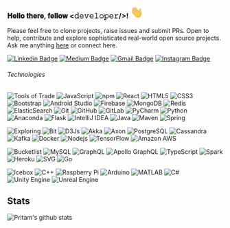 ### 𝐇𝐞𝐥𝐥𝐨 𝐭𝐡𝐞𝐫𝐞, 𝐟𝐞𝐥𝐥𝐨𝐰 <𝚍𝚎𝚟𝚎𝚕𝚘𝚙𝚎𝚛/>! <img alt="👋" src="https://raw.githubusercontent.com/pritam001/pritam001/master/assets/wave.gif" width="30px">

Please feel free to clone projects, raise issues and submit PRs. Open to help, contribute and explore sophisticated real-world open source projects.
Ask me anything [here](https://github.com/pritam001/pritam001/issues/new) or connect here.

[![Linkedin Badge](https://img.shields.io/badge/-pritamsarkar-blue?style=flat-square&logo=Linkedin&logoColor=white&link=https://www.linkedin.com/in/pritam-sarkar-3b4aab125/)](https://www.linkedin.com/in/pritam-sarkar-3b4aab125/)
[![Medium Badge](https://img.shields.io/badge/-@pritam.sarkar-03a57a?style=flat-square&labelColor=000000&logo=Medium&link=https://medium.com/@pritam.sarkar/)](https://medium.com/@pritam.sarkar)
[![Gmail Badge](https://img.shields.io/badge/-001pritam2012@gmail.com-c14438?style=flat-square&logo=Gmail&logoColor=white&link=mailto:001pritam2012@gmail.com)](mailto:001pritam2012@gmail.com)
[![Instagram Badge](https://img.shields.io/badge/-pritam._sarkar-purple?style=flat-square&logo=instagram&logoColor=white&link=https://www.instagram.com/pritam._sarkar/)](https://www.instagram.com/pritam._sarkar/)

###### Technologies

![Tools of Trade](https://img.shields.io/badge/%E2%9A%A1-Tools%20of%20Trade-%23003545?style=flat-square)
![JavaScript](https://img.shields.io/badge/-JavaScript-black?style=flat-square&logo=javascript)
![npm](https://img.shields.io/badge/-npm-CB3837?style=flat-square&logo=npm&logoColor=white)
![React](https://img.shields.io/badge/-React-black?style=flat-square&logo=react)
![HTML5](https://img.shields.io/badge/-HTML5-E34F26?style=flat-square&logo=html5&logoColor=white)
![CSS3](https://img.shields.io/badge/-CSS3-1572B6?style=flat-square&logo=css3)
![Bootstrap](https://img.shields.io/badge/-Bootstrap-563D7C?style=flat-square&logo=bootstrap)
![Android Studio](https://img.shields.io/badge/-Android%20Studio-3DDC84?style=flat-square&logo=Android-Studio&logoColor=black)
![Firebase](https://img.shields.io/badge/-Firebase-FFCA28?style=flat-square&logo=Firebase&logoColor=white)
![MongoDB](https://img.shields.io/badge/-MongoDB-black?style=flat-square&logo=mongodb)
![Redis](https://img.shields.io/badge/-Redis-black?style=flat-square&logo=Redis)
![ElasticSearch](https://img.shields.io/badge/-ElasticSearch-005571?style=flat-square&logo=elasticsearch)
![Git](https://img.shields.io/badge/-Git-black?style=flat-square&logo=git)
![GitHub](https://img.shields.io/badge/-GitHub-181717?style=flat-square&logo=github)
![GitLab](https://img.shields.io/badge/-GitLab-black?style=flat-square&logo=gitlab)
![PyCharm](https://img.shields.io/badge/-PyCharm-000000?style=flat-square&logo=PyCharm)
![Python](https://img.shields.io/badge/-Python-black?style=flat-square&logo=Python)
![Anaconda](https://img.shields.io/badge/-Anaconda-42B029?style=flat-square&logo=Anaconda&logoColor=white)
![Flask](https://img.shields.io/badge/-Flask-000000?style=flat-square&logo=flask)
![IntelliJ IDEA](https://img.shields.io/badge/-IntelliJ--IDEA-000000?style=flat-square&logo=IntelliJ-IDEA)
![Java](https://img.shields.io/badge/-Java-E34A86?style=flat-square&logo=java)
![Maven](https://img.shields.io/badge/-Maven-C71A36?style=flat-square&logo=Apache-Maven)
![Spring](https://img.shields.io/badge/-Spring-006400?style=flat-square&logo=spring)

![Exploring](https://img.shields.io/badge/🔭-Exploring-%23003545?style=flat-square)
![Bit](https://img.shields.io/badge/-Bit-73398D?style=flat-square&logo=Bit)
![D3Js](https://img.shields.io/badge/-D3.js-F9A03C?style=flat-square&logo=D3.js&logoColor=white)
![Akka](https://img.shields.io/badge/-Akka-009DB1?style=flat-square&logo=akka)
![Axon](https://img.shields.io/badge/-Axon-FF7D00?style=flat-square&logo=axon)
![PostgreSQL](https://img.shields.io/badge/-PostgreSQL-336791?style=flat-square&logo=postgresql)
![Cassandra](https://img.shields.io/badge/-Cassandra-1287B1?style=flat-square&logo=Apache-Cassandra&logoColor=white)
![Kafka](https://img.shields.io/badge/-Kafka-black?style=flat-square&logo=Apache-Kafka)
![Docker](https://img.shields.io/badge/-Docker-black?style=flat-square&logo=docker)
![Nodejs](https://img.shields.io/badge/-Nodejs-black?style=flat-square&logo=Node.js)
![TensorFlow](https://img.shields.io/badge/-TensorFlow-FF6F00?style=flat-square&logo=TensorFlow&logoColor=white)
![Amazon AWS](https://img.shields.io/badge/Amazon%20AWS-232F3E?style=flat-square&logo=amazon-aws)

![Bucketlist](https://img.shields.io/badge/📜-Bucketlist-%23003545?style=flat-square)
![MySQL](https://img.shields.io/badge/-MySQL-black?style=flat-square&logo=mysql)
![GraphQL](https://img.shields.io/badge/-GraphQL-E10098?style=flat-square&logo=graphql)
![Apollo GraphQL](https://img.shields.io/badge/-Apollo%20GraphQL-311C87?style=flat-square&logo=apollo-graphql)
![TypeScript](https://img.shields.io/badge/-TypeScript-007ACC?style=flat-square&logo=typescript)
![Spark](https://img.shields.io/badge/-Spark-E25A1C?style=flat-square&logo=Apache-Spark&logoColor=white)
![Heroku](https://img.shields.io/badge/-Heroku-430098?style=flat-square&logo=heroku)
![SVG](https://img.shields.io/badge/-SVG-FFB13B?style=flat-square&logo=SVG&logoColor=black)
![Go](https://img.shields.io/badge/-Go-00ADD8?style=flat-square&logo=Go&logoColor=white)

![Icebox](https://img.shields.io/badge/⛄-Icebox-%23003545?style=flat-square)
![C++](https://img.shields.io/badge/-C++-00599C?style=flat-square&logo=c)
![Raspberry Pi](https://img.shields.io/badge/-Raspberry%20Pi-C51A4A?style=flat-square&logo=Raspberry-Pi)
![Arduino](https://img.shields.io/badge/-Arduino-00979D?style=flat-square&logo=Arduino&logoColor=white)
![MATLAB](https://img.shields.io/badge/-MATLAB-0076A8?style=flat-square&logo=Mathworks)
![C#](https://img.shields.io/badge/-C%20Sharp-239120?style=flat-square&logo=C-Sharp)
![Unity Engine](https://img.shields.io/badge/-Unity-black?style=flat-square&logo=Unity)
![Unreal Engine](https://img.shields.io/badge/-Unreal%20Engine-313131?style=flat-square&logo=Unreal-Engine)


## Stats

![Pritam's github stats](https://github-readme-stats.vercel.app/api?username=pritam001&show_icons=true&theme=merko)
<!-- currently not working as intended
![Top Langs](https://github-readme-stats.vercel.app/api/top-langs/?username=pritam001&hide=TeX,ShaderLab,ASP&layout=compact&theme=dracula)
-->


<!--
**pritam001/pritam001** is a ✨ _special_ ✨ repository because its `README.md` (this file) appears on your GitHub profile.

Here are some ideas to get you started:

- 🔭 I’m currently working on ...
- 🌱 I’m currently learning ...
- 👯 I’m looking to collaborate on ...
- 🤔 I’m looking for help with ...
- 💬 Ask me about ...
- 📫 How to reach me: ...
- 😄 Pronouns: ...
- ⚡ Fun fact: ...
-->
